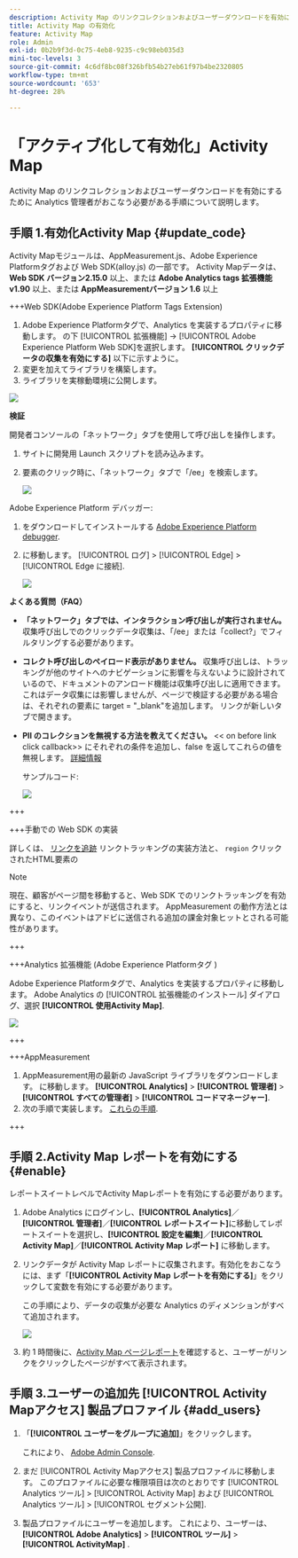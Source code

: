 ```yaml
---
description: Activity Map のリンクコレクションおよびユーザーダウンロードを有効にするために Analytics 管理者がおこなう必要がある手順について説明します。
title: Activity Map の有効化
feature: Activity Map
role: Admin
exl-id: 0b2b9f3d-0c75-4eb8-9235-c9c98eb035d3
mini-toc-levels: 3
source-git-commit: 4c6df8bc08f326bfb54b27eb61f97b4be2320805
workflow-type: tm+mt
source-wordcount: '653'
ht-degree: 28%

---
```



# 「アクティブ化して有効化」Activity Map

Activity Map のリンクコレクションおよびユーザーダウンロードを有効にするために Analytics 管理者がおこなう必要がある手順について説明します。

## 手順 1.有効化Activity Map {#update_code}

Activity Mapモジュールは、AppMeasurement.js、Adobe Experience Platformタグおよび Web SDK(alloy.js) の一部です。 Activity Mapデータは、 **Web SDK バージョン2.15.0** 以上、または **Adobe Analytics tags 拡張機能 v1.90** 以上、または **AppMeasurementバージョン 1.6** 以上

+++Web SDK(Adobe Experience Platform Tags Extension)

1. Adobe Experience Platformタグで、Analytics を実装するプロパティに移動します。 の下 [!UICONTROL 拡張機能] -> [!UICONTROL Adobe Experience Platform Web SDK]を選択します。 **[!UICONTROL クリックデータの収集を有効にする]** 以下に示すように。
1. 変更を加えてライブラリを構築します。
1. ライブラリを実稼動環境に公開します。

![](assets/web_sdk.png)

**検証**

開発者コンソールの「ネットワーク」タブを使用して呼び出しを操作します。

1. サイトに開発用 Launch スクリプトを読み込みます。
1. 要素のクリック時に、「ネットワーク」タブで「/ee」を検索します。

   ![](assets/validation1.png)

Adobe Experience Platform デバッガー:

1. をダウンロードしてインストールする [Adobe Experience Platform debugger](https://chrome.google.com/webstore/detail/adobe-experience-platform/bfnnokhpnncpkdmbokanobigaccjkpo).
1. に移動します。 [!UICONTROL ログ] > [!UICONTROL Edge] > [!UICONTROL Edge に接続].

   ![](assets/validation2.jpg)

**よくある質問（FAQ）**

* **「ネットワーク」タブでは、インタラクション呼び出しが実行されません。**
収集呼び出しでのクリックデータ収集は、「/ee」または「collect?」でフィルタリングする必要があります。

* **コレクト呼び出しのペイロード表示がありません。**
収集呼び出しは、トラッキングが他のサイトへのナビゲーションに影響を与えないように設計されているので、ドキュメントのアンロード機能は収集呼び出しに適用できます。 これはデータ収集には影響しませんが、ページで検証する必要がある場合は、それぞれの要素に target = &quot;_blank&quot;を追加します。 リンクが新しいタブで開きます。

* **PII のコレクションを無視する方法を教えてください。**
&lt;&lt; on before link click callback>> にそれぞれの条件を追加し、false を返してこれらの値を無視します。 [詳細情報](https://experienceleague.adobe.com/docs/experience-platform/edge/fundamentals/configuring-the-sdk.html?lang=ja)

  サンプルコード:

  ![](assets/sample-code.png)

+++

+++手動での Web SDK の実装

詳しくは、 [リンクを追跡](https://experienceleague.adobe.com/docs/experience-platform/edge/data-collection/track-links.html?lang=ja) リンクトラッキングの実装方法と、 `region` クリックされたHTML要素の

>[!NOTE]
>
>現在、顧客がページ間を移動すると、Web SDK でのリンクトラッキングを有効にすると、リンクイベントが送信されます。 AppMeasurement の動作方法とは異なり、このイベントはアドビに送信される追加の課金対象ヒットとされる可能性があります。

+++

+++Analytics 拡張機能 (Adobe Experience Platformタグ )

Adobe Experience Platformタグで、Analytics を実装するプロパティに移動します。 Adobe Analytics の [!UICONTROL 拡張機能のインストール] ダイアログ、選択 **[!UICONTROL 使用Activity Map]**.

![](assets/aa_extension.png)

+++

+++AppMeasurement

1. AppMeasurement用の最新の JavaScript ライブラリをダウンロードします。
に移動します。 **[!UICONTROL Analytics]** > **[!UICONTROL 管理者]** > **[!UICONTROL すべての管理者]** > **[!UICONTROL コードマネージャー]**.
1. 次の手順で実装します。 [これらの手順](https://experienceleague.adobe.com/docs/analytics/implementation/js/overview.html?lang=ja).

+++

## 手順 2.Activity Map レポートを有効にする {#enable}

レポートスイートレベルでActivity Mapレポートを有効にする必要があります。

1. Adobe Analytics にログインし、**[!UICONTROL Analytics]**／**[!UICONTROL 管理者]**／**[!UICONTROL レポートスイート]**&#x200B;に移動してレポートスイートを選択し、**[!UICONTROL 設定を編集]**／**[!UICONTROL Activity Map]**／**[!UICONTROL Activity Map レポート]** に移動します。

1. リンクデータが Activity Map レポートに収集されます。有効化をおこなうには、まず「**[!UICONTROL Activity Map レポートを有効にする]**」をクリックして変数を有効にする必要があります。

   この手順により、データの収集が必要な Analytics のディメンションがすべて追加されます。

   ![](assets/enable.png)

1. 約 1 時間後に、[Activity Map ページレポート](/help/analyze/activity-map/activitymap-reporting-analytics.md)を確認すると、ユーザーがリンクをクリックしたページがすべて表示されます。

## 手順 3.ユーザーの追加先 [!UICONTROL Activity Mapアクセス] 製品プロファイル {#add_users}

1. 「**[!UICONTROL ユーザーをグループに追加]**」をクリックします。

   これにより、 [Adobe Admin Console](https://adminconsole.adobe.com/E2F05B3B52F54D2E0A490D44@AdobeOrg/overview).

1. まだ [!UICONTROL Activity Mapアクセス] 製品プロファイルに移動します。 このプロファイルに必要な権限項目は次のとおりです [!UICONTROL Analytics ツール] > [!UICONTROL Activity Map] および [!UICONTROL Analytics ツール] > [!UICONTROL セグメント公開].

1. 製品プロファイルにユーザーを追加します。 これにより、ユーザーは、  **[!UICONTROL Adobe Analytics]** > **[!UICONTROL ツール]** > **[!UICONTROL ActivityMap]** .

